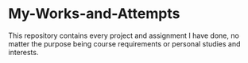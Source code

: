 # My-Works-and-Attempts
This repository contains every project and assignment I have done, no matter the purpose being course requirements or personal studies and interests. 
